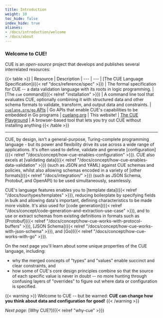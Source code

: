 ```yaml
---
title: Introduction
weight: 10
toc_hide: false
index_hide: true
aliases:
- /docs/introduction/welcome
- /docs/about
---
```


### Welcome to CUE!

CUE is an
<dfn title='License: "Apache-2.0", DCO: true, CLA: false'>open-source</dfn>
project that develops and publishes <!--FIXME: wording --> several interrelated resources:

{{< table >}}
| Resource | Description
| --- | ---
| [The CUE Language Specification]({{< ref "docs/reference/spec" >}}) | The formal specification for CUE -- a data validation language with its roots in logic programming.
| [The `cue` command]({{< relref "installation" >}}) | A command line tool that evaluates CUE, optionally combining it with structured data and other schema formats to validate, transform, and output data and constraints.
| [`cuelang.org/go` APIs](https://pkg.go.dev/cuelang.org/go/cue#section-documentation) | Go APIs that enable CUE's capabilities to be embedded in Go programs <!-- TODO: change link when https://github.com/cue-lang/docs-and-content/issues/153 is addressed -->
| [cuelang.org](/) | This website!
| [The CUE Playground](/play/) | A browser-based tool that lets you try out CUE without installing anything
{{< /table >}}
<hr>

CUE, by design, isn't a general-purpose, Turing-complete programming language -
but its power and flexibility drive its use across a wide range of
applications. It's often used to define, validate and generate
[configuration]({{< relref "/docs/concept/how-cue-enables-configuration" >}}).
CUE also excels at
[validating data]({{< relref "/docs/concept/how-cue-enables-data-validation" >}})
(such as JSON and YAML) against CUE schemas and policies, whilst also allowing schemas encoded in a variety of
[other formats]({{< relref "/docs/integration/" >}})
(such as JSON Schema, Protobuf, and OpenAPI) to be used simultaneously, seamlessly.

CUE's language features enables you to
[template data]({{< relref "/docs/tour/types/templates" >}}),
reducing boilerplate by specifying fields in bulk and allowing data's
important, defining characteristics to be made more visible. It's also used for
[code generation]({{< relref "/docs/concept/code-generation-and-extraction-use-case" >}}),
and to use or extract schemas from existing definitions in formats such as
[Protobuf]({{< relref "/docs/concept/how-cue-works-with-protocol-buffers" >}}),
[JSON Schema]({{< relref "/docs/concept/how-cue-works-with-json-schema" >}}),
and
[Go]({{< relref "/docs/concept/how-cue-works-with-go" >}}).

On the next page you'll learn about some unique properties of the CUE language,
including:

- why the merged concepts of "types" and "values" enable succinct and clear
  constraints, and
- how some of CUE's core design principles combine so that the source of each
  specific value is never in doubt -- no more hunting through confusing layers
  of "overrides" to figure out where data or configuration is specified.

{{< warning >}}
Welcome to CUE -- but be warned: **CUE can change how you think about data and configuration for good!**
{{< /warning >}}

*Next page:* [Why CUE?]({{< relref "why-cue" >}})
